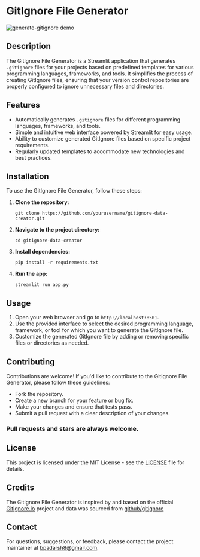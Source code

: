 # GitIgnore File Generator

![generate-gitignore demo](/walkthrough.gif)


## Description
The GitIgnore File Generator is a Streamlit application that generates `.gitignore` files for your projects based on predefined templates for various programming languages, frameworks, and tools. It simplifies the process of creating GitIgnore files, ensuring that your version control repositories are properly configured to ignore unnecessary files and directories.

## Features
- Automatically generates `.gitignore` files for different programming languages, frameworks, and tools.
- Simple and intuitive web interface powered by Streamlit for easy usage.
- Ability to customize generated GitIgnore files based on specific project requirements.
- Regularly updated templates to accommodate new technologies and best practices.

## Installation
To use the GitIgnore File Generator, follow these steps:

1. **Clone the repository:**
    ```
    git clone https://github.com/yourusername/gitignore-data-creator.git
    ```

2. **Navigate to the project directory:**
    ```
    cd gitignore-data-creator
    ```

3. **Install dependencies:**
    ```
    pip install -r requirements.txt
    ```

4. **Run the app:**
    ```
    streamlit run app.py
    ```

## Usage
1. Open your web browser and go to `http://localhost:8501`.
2. Use the provided interface to select the desired programming language, framework, or tool for which you want to generate the GitIgnore file.
3. Customize the generated GitIgnore file by adding or removing specific files or directories as needed.

## Contributing
Contributions are welcome! If you'd like to contribute to the GitIgnore File Generator, please follow these guidelines:
- Fork the repository.
- Create a new branch for your feature or bug fix.
- Make your changes and ensure that tests pass.
- Submit a pull request with a clear description of your changes.
### Pull requests and stars are always welcome.
## License
This project is licensed under the MIT License - see the [LICENSE](LICENSE) file for details.

## Credits
The GitIgnore File Generator is inspired by and based on the official [GitIgnore.io](https://www.gitignore.io/) project and data was sourced from [github/gitignore](https://github.com/github/gitignore)

## Contact
For questions, suggestions, or feedback, please contact the project maintainer at [bpadarsh8@gmail.com](mailto:bpadarsh8@gmail.com).
